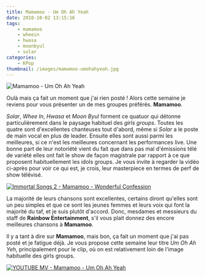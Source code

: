```yaml
---
title: Mamamoo - Um Oh Ah Yeah
date: 2018-10-02 13:15:16
tags:
    - mamamoo
    - wheein
    - hwasa
    - moonbyul
    - solar
categories:
    - KPop
thumbnail: /images/mamamoo-umohahyeah.jpg
---
```


![Mamamoo - Um Oh Ah Yeah](/images/mamamoo-umohahyeah.jpg)

Oulà mais ça fait un moment que j'ai rien posté ! Alors cette semaine je reviens pour vous présenter un de mes groupes préférés. **Mamamoo**.

*Solar*, *Whee In*, *Hwasa* et *Moon Byul* forment ce quatuor qui détonne particulièrement dans le paysage habituel des *girls groups*. Toutes les quatre sont d'excellentes chanteuses tout d'abord, même si *Solar* a le poste de main vocal en plus de leader. Ensuite elles sont aussi parmi les meilleures, si ce n'est les meilleures concernant les performances live. Une bonne part de leur notoriété vient du fait que dans pas mal d'émissions télé de variété elles ont fait le show de façon magistrale par rapport à ce que proposent habituellement les idols groups. Je vous invite à regarder la vidéo ci-après pour voir ce qui est, je crois, leur masterpiece en termes de perf de show télévisé.

[![Immortal Songs 2 - Mamamoo - Wonderful Confession](https://img.youtube.com/vi/oiQZmrSNNUk/0.jpg)](https://www.youtube.com/watch?v=oiQZmrSNNUk)

La majorité de leurs chansons sont excellentes, certains diront qu'elles sont un peu simples et que ce sont les jeunes femmes et leurs voix qui font la majorité du taf, et je suis plutôt d'accord. Donc, mesdames et messieurs du staff de **Rainbow Entertainment**, s'il vous plait donnez des encore meilleures chansons à **Mamamoo**.

Il y a tant à dire sur **Mamamoo**, mais bon, ça fait un moment que j'ai pas posté et je fatigue déjà. Je vous propose cette semaine leur titre *Um Oh Ah Yeh*, principalement pour le clip, où on est relativement loin de l'image habituelle des girls groups.

[![YOUTUBE MV - Mamamoo - Um Oh Ah Yeah](https://img.youtube.com/vi/pFuJAIMQjHk/0.jpg)](https://www.youtube.com/watch?v=pFuJAIMQjHk)
